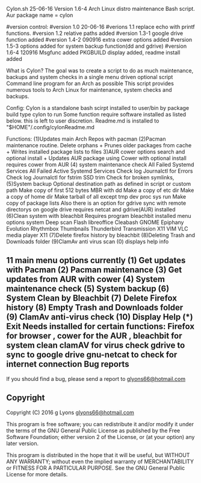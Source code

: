 Cylon.sh  25-06-16 
Version 1.6-4 Arch Linux distro maintenance  Bash script. 
Aur package name = cylon

#version control:
#version 1.0 20-06-16
#verions 1.1 replace echo with printf functions.
#version 1.2 relative paths added 
#version 1.3-1 google drive function added 
#version 1.4-2 090916 extra cower options added
#version 1.5-3 options added for system backup function(dd and gdrive)
#version 1.6-4  120916 Msgfunc added PKGBUILD display added, 
readme install added

What is Cylon?
The goal was to create a script to do as much maintenance, 
backups and system checks in a single menu driven optional script 
Command line program for an Arch as possible
This script provides numerous tools 
to Arch Linux for maintenance, system checks and backups.  

Config:
Cylon is a standalone bash scirpt installed to user/bin by package 
build type cylon to run Some function require software installed 
as listed below. this is left to user discretion.
Readme.md is installed to "$HOME"/.config/cylonReadme.md

Functions:
(1)Updates main Arch Repos with pacman
(2)Pacman maintenance routine.
Delete orphans + Prunes older packages from cache +
Writes installed package lists to files 
3)AUR cower options search and optional install + Updates AUR package
using  Cower with optional install requires cower  from AUR
(4) system maintenance check
All Failed Systemd Services
All Failed Active Systemd Services
Check log Journalctl for Errors
Check log Journalctl for fstrim SSD trim
Check for broken symlinks, 
(5)System backup
Optional destination path as defined in script or custom path
Make copy of first 512 bytes MBR with dd
Make a copy of etc dir
Make a copy of home dir
Make tarball of all except tmp dev proc sys run
Make copy of package lists
Also there is an option 
for gdrive sync with remote directorys on google drive requires netcat 
and gdrive(AUR) installed
(6)Clean system with bleachbit
Requires program bleachbit installed menu options
system
 Deep scan
 Flash
libreoffice
Cleabash
GNOME
Epiphany
Evolution
Rhythmbox
Thumbnails
Thunderbird
Transmission
X11
VIM
VLC media player
X11
(7)Delete firefox history by bleachbit
(8)Deleting Trash and Downloads folder
(9)ClamAv anti virus scan 
(0) displays help info

11 main menu options currently
    (1)     Get updates with Pacman
    (2)     Pacman maintenance
    (3)     Get updates from AUR with cower
    (4)     System maintenance check
    (5)     System backup
    (6)     System Clean by Bleachbit
    (7)     Delete Firefox history
    (8)     Empty Trash and Downloads folder
    (9)     ClamAv anti-virus check
    (10)    Display Help
    (*)     Exit
Needs installed for certain functions:
Firefox for browser , 
cower for the AUR , 
bleachbit for system clean
clamAV for virus check
gdrive to sync to google drive
gnu-netcat to check for internet connection
Bug reports
-----------

If you should find a bug, please send a report to glyons66@hotmail.com

Copyright
---------

Copyright (C) 2016 g Lyons <glyons66@hotmail.com>

This program is free software; you can redistribute it and/or modify
it under the terms of the GNU General Public License as published by
the Free Software Foundation; either version 2 of the License, or
(at your option) any later version.

This program is distributed in the hope that it will be useful,
but WITHOUT ANY WARRANTY; without even the implied warranty of
MERCHANTABILITY or FITNESS FOR A PARTICULAR PURPOSE. See the
GNU General Public License for more details.



